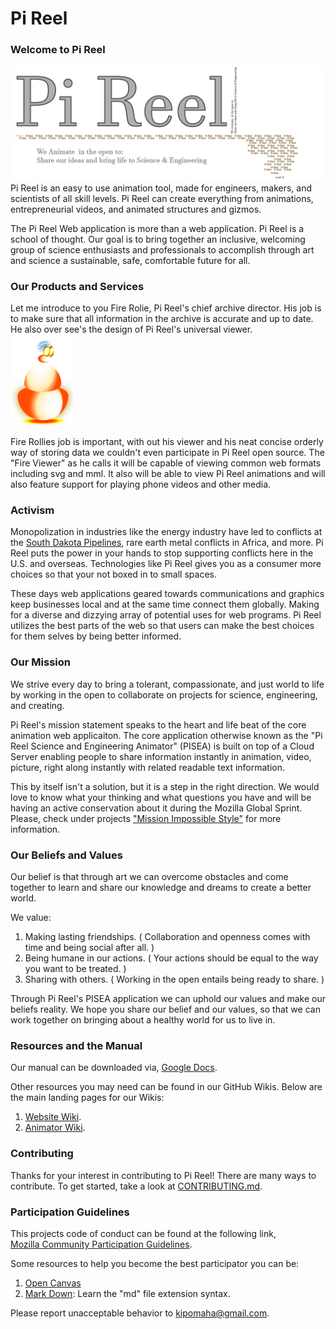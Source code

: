 # Pi Reel

### Welcome to Pi Reel  
  ![Pi Reel Logo](img/pireel.png) 
  Pi Reel is an easy to use animation tool, made for engineers, makers, and scientists of all skill levels. Pi Reel can create everything from animations, entrepreneurial videos, and animated structures and gizmos.  

  The Pi Reel Web application is more than a web application. Pi Reel is a school of thought. Our goal is to bring together an inclusive, welcoming group of science enthusiasts and professionals to accomplish through art and science a sustainable, safe, comfortable future for all. 

### Our Products and Services
  Let me introduce to you Fire Rolie, Pi Reel's chief archive director. His job is to make sure that all information in the archive is accurate and up to date. He also over see's the design of Pi Reel's universal viewer.  
  <img src="img/fire_rolie.png" width="20%" height="auto"></img>  
  
Fire Rollies job is important, with out his viewer and his neat concise orderly way of storing data we couldn't even participate in Pi Reel open source. The "Fire Viewer" as he calls it will be capable of viewing common web formats including svg and mml. It also will be able to view Pi Reel animations and will also feature support for playing phone videos and other media.
  

### Activism  
  Monopolization in industries like the energy industry have led to conflicts at the [South Dakota Pipelines](http://www.nbcnews.com/storyline/dakota-pipeline-protests/dakota-access-pipeline-now-has-oil-beneath-missouri-river-company-n739296), 
  rare earth metal conflicts in Africa, and more. Pi Reel puts the power in your hands to stop supporting conflicts here in the U.S. and overseas.  Technologies
  like Pi Reel gives you as a consumer more choices so that your not boxed in to small spaces.  
  
  These days web applications geared towards communications and graphics keep businesses local and at the same time connect them globally. Making for a diverse
  and dizzying array of potential uses for web programs. Pi Reel utilizes the best parts of the web so that users can make the best choices for them selves by being better informed. 

### Our Mission   
  We strive every day to bring a tolerant, compassionate, and just world to life by working in the open to collaborate on projects for science, engineering, and creating.  

  Pi Reel's mission statement speaks to the heart and life beat of the core animation web applicaiton. The core application otherwise known as the "Pi Reel Science and Engineering Animator" (PISEA) is built on top of a Cloud Server enabling people to share information instantly in animation, video, picture, right along instantly with related readable text information.  

  This by itself isn't a solution, but it is a step in the right direction. We would love to know what your thinking and what questions you have and will be having an active conservation about it during the Mozilla Global Sprint. Please, check under projects ["Mission Impossible Style"](https://github.com/PiReel/PiReel-Website/projects/5) for more information.

### Our Beliefs and Values  
Our belief is that through art we can overcome obstacles and come together to learn and share our knowledge and dreams to create a better world.  

We value:

1. Making lasting friendships. ( Collaboration and openness comes with time and being social after all. )  
2. Being humane in our actions.  ( Your actions should be equal to the way you want to be treated. )  
3. Sharing with others.  ( Working in the open entails being ready to share. )  

Through Pi Reel's PISEA application we can uphold our values and make our beliefs reality. We hope you share our belief and our values, so that we can work together on bringing about a healthy world for us to live in.

### Resources and the Manual  
Our manual can be downloaded via, [Google Docs](https://docs.google.com/document/d/1JhZSIDOWfNYXMOPRvt6WDSX6lsT_1ktprTT3yyg4iDo/edit?usp=sharing).  

Other resources you may need can be found in our GitHub Wikis. Below are the main landing pages for our Wikis:  
1. [Website Wiki](https://github.com/PiReel/PiReel-Website/wiki).  
2. [Animator Wiki](https://github.com/PiReel/PiReel-Core/wiki).  

### Contributing   
  Thanks for your interest in contributing to Pi Reel! There are many ways to contribute. To get started, take a look at [CONTRIBUTING.md](CONTRIBUTING.md).  

### Participation Guidelines  
  This projects code of conduct can be found at the following link,  
  [Mozilla Community Participation Guidelines](https://www.mozilla.org/en-US/about/governance/policies/participation/).  
  
  Some resources to help you become the best participator you can be:  
  1. [Open Canvas](https://mozilla.github.io/open-leadership-training-series/articles/opening-your-project/develop-an-open-project-strategy-with-open-canvas/#introducing-open-canvas)  
  2. [Mark Down](https://guides.github.com/features/mastering-markdown/): Learn the "md" file extension syntax. 
  
  Please report unacceptable behavior to kipomaha@gmail.com.  


